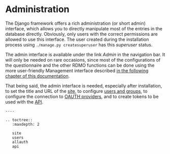 # Administration

The Django framework offers a rich administration (or short admin) interface, which allows you to directly manipulate most of the entries in the database directly. Obviously, only users with the correct permissions are allowed to use this interface. The user created during the installation process using `./manage.py createsuperuser` has this *superuser* status.

The admin interface is available under the link *Admin* in the navigation bar. It will only be needed on rare occasions, since most of the configurations of the questionnaire and the other RDMO functions can be done using the more user-friendly Management interface described [in the following chapter of this documentation](../management/index.html).

That being said, the admin interface is needed, especially after installation, to set the title and URL of the [site](site.html), to configure [users and groups](users.html), to configure the connection to [OAUTH providers](allauth.html), and to create tokens to be used with the [API](api.html).

```eval_rst
----

.. toctree::
   :maxdepth: 2

   site
   users
   allauth
   api
```

